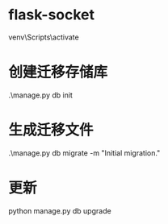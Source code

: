 # flask-socket
venv\Scripts\activate
# 创建迁移存储库
.\manage.py db init

# 生成迁移文件
.\manage.py db migrate -m "Initial migration."

# 更新
python manage.py db upgrade
